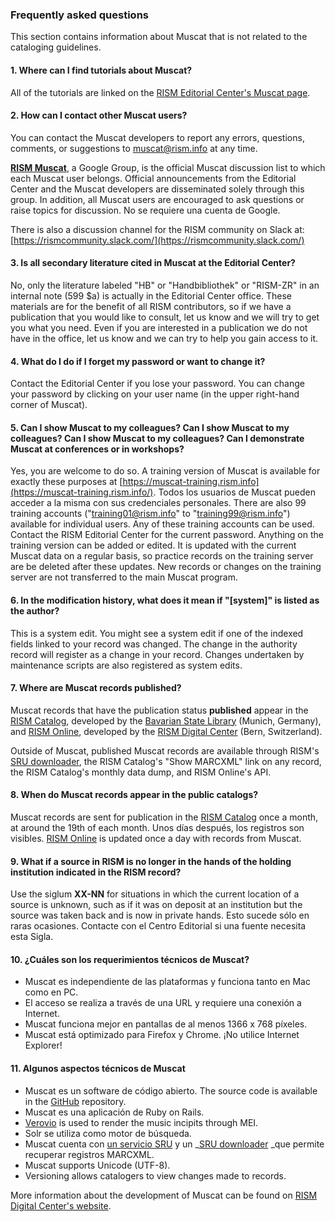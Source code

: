 ### Frequently asked questions

This section contains information about Muscat that is not related to the cataloging guidelines.

#### 1. Where can I find tutorials about Muscat?

All of the tutorials are linked on the [RISM Editorial Center's Muscat page](https://rism.info/community/muscat.html).

#### 2. How can I contact other Muscat users?

You can contact the Muscat developers to report any errors, questions, comments, or suggestions to [muscat@rism.info](mailto:muscat@rism.info) at any time.

**[RISM Muscat](https://groups.google.com/forum/#!forum/rism-muscat)**, a Google Group, is the official Muscat discussion list to which each Muscat user belongs. Official announcements from the Editorial Center and the Muscat developers are disseminated solely through this group. In addition, all Muscat users are encouraged to ask questions or raise topics for discussion. No se requiere una cuenta de Google.

There is also a discussion channel for the RISM community on Slack at:   
[https://rismcommunity.slack.com/](https://rismcommunity.slack.com/)

#### 3. Is all secondary literature cited in Muscat at the Editorial Center?

No, only the literature labeled "HB" or "Handbibliothek" or "RISM-ZR" in an internal note (599 $a) is actually in the Editorial Center office. These materials are for the benefit of all RISM contributors, so if we have a publication that you would like to consult, let us know and we will try to get you what you need. Even if you are interested in a publication we do not have in the office, let us know and we can try to help you gain access to it.

#### 4. What do I do if I forget my password or want to change it?

Contact the Editorial Center if you lose your password. You can change your password by clicking on your user name (in the upper right-hand corner of Muscat).

#### 5. Can I show Muscat to my colleagues? Can I show Muscat to my colleagues? Can I show Muscat to my colleagues? Can I demonstrate Muscat at conferences or in workshops?

Yes, you are welcome to do so. A training version of Muscat is available for exactly these purposes at [https://muscat-training.rism.info](https://muscat-training.rism.info/). Todos los usuarios de Muscat pueden acceder a la misma con sus credenciales personales. There are also 99 training accounts ("training01@rism.info" to "training99@rism.info") available for individual users. Any of these training accounts can be used. Contact the RISM Editorial Center for the current password. Anything on the training version can be added or edited. It is updated with the current Muscat data on a regular basis, so practice records on the training server are be deleted after these updates. New records or changes on the training server are not transferred to the main Muscat program.

#### 6. In the modification history, what does it mean if "[system]" is listed as the author?

This is a system edit. You might see a system edit if one of the indexed fields linked to your record was changed. The change in the authority record will register as a change in your record. Changes undertaken by maintenance scripts are also registered as system edits.

#### 7. Where are Muscat records published?

Muscat records that have the publication status **published** appear in the [RISM Catalog](https://opac.rism.info/), developed by the [Bavarian State Library](https://www.bsb-muenchen.de/) (Munich, Germany), and [RISM Online](https://rism.online/), developed by the [RISM Digital Center](https://rism.info/digital-center.html) (Bern, Switzerland).

Outside of Muscat, published Muscat records are available through RISM's [SRU downloader](https://github.com/rism-international/sru-downloader), the RISM Catalog's "Show MARCXML" link on any record, the RISM Catalog's monthly data dump, and RISM Online's API.

#### 8. When do Muscat records appear in the public catalogs?

Muscat records are sent for publication in the [RISM Catalog](https://opac.rism.info/) once a month, at around the 19th of each month. Unos días después, los registros son visibles. [RISM Online](https://rism.online/) is updated once a day with records from Muscat.

#### 9. What if a source in RISM is no longer in the hands of the holding institution indicated in the RISM record?

Use the siglum **XX-NN** for situations in which the current location of a source is unknown, such as if it was on deposit at an institution but the source was taken back and is now in private hands. Esto sucede sólo en raras ocasiones. Contacte con el Centro Editorial si una fuente necesita esta Sigla.

#### 10. ¿Cuáles son los requerimientos técnicos de Muscat?

- Muscat es independiente de las plataformas y funciona tanto en Mac como en PC.
- El acceso se realiza a través de una URL y requiere una conexión a Internet.
- Muscat funciona mejor en pantallas de al menos 1366 x 768 píxeles.
- Muscat está optimizado para Firefox y Chrome. ¡No utilice Internet Explorer!

#### 11. Algunos aspectos técnicos de Muscat

- Muscat es un software de código abierto. The source code is available in the [GitHub](https://github.com/rism-ch/muscat) repository.
- Muscat es una aplicación de Ruby on Rails.
- [Verovio](https://www.verovio.org/pae-editor.html) is used to render the music incipits through MEI.
- Solr se utiliza como motor de búsqueda.
- Muscat cuenta con [un servicio SRU](https://github.com/rism-ch/muscat/wiki/SRU) y un _[SRU downloader](https://github.com/rism-international/sru-downloader) _que permite recuperar registros MARCXML.
- Muscat supports Unicode (UTF-8).
- Versioning allows catalogers to view changes made to records.

More information about the development of Muscat can be found on [RISM Digital Center's website](https://rism.digital/tools/muscat.html).
